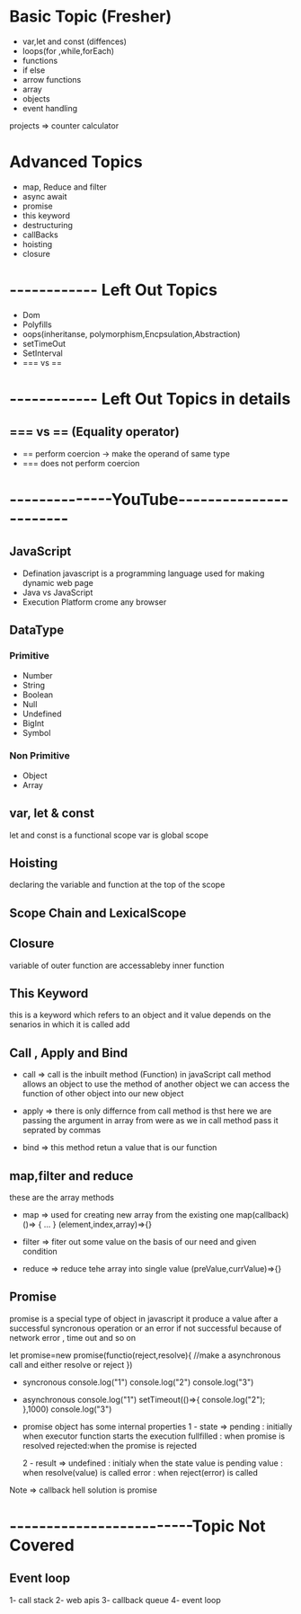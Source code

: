 # Basic Topic (Fresher)

- var,let and const (diffences)
- loops(for ,while,forEach)
- functions
- if else
- arrow functions
- array
- objects
- event handling

projects =>
counter
calculator

# Advanced Topics

- map, Reduce and filter
- async await
- promise
- this keyword
- destructuring
- callBacks
- hoisting
- closure

# ------------ Left Out Topics

- Dom
- Polyfills
- oops(inheritanse, polymorphism,Encpsulation,Abstraction)
- setTimeOut
- SetInterval
- === vs ==

# ------------ Left Out Topics in details

## === vs == (Equality operator)

- == perform coercion -> make the operand of same type
- === does not perform coercion

# --------------YouTube-----------------------

## JavaScript

- Defination
  javascript is a programming language used for making dynamic web page
- Java vs JavaScript
- Execution Platform
  crome
  any browser

## DataType

### Primitive

- Number
- String
- Boolean
- Null
- Undefined
- BigInt
- Symbol

### Non Primitive

- Object
- Array

## var, let & const

let and const is a functional scope
var is global scope

## Hoisting

declaring the variable and function at the top of the scope

## Scope Chain and LexicalScope

## Closure

variable of outer function are accessableby inner function

## This Keyword

this is a keyword which refers to an object and it value depends on the senarios in which it is called
add

## Call , Apply and Bind

- call =>
  call is the inbuilt method (Function) in javaScript
  call method allows an object to use the method of another object
  we can access the function of other object into our new object

- apply =>
  there is only differnce from call method is thst here we are passing the argument in array from were as we in call method pass it seprated by commas

- bind =>
  this method retun a value that is our function

## map,filter and reduce

these are the array methods

- map =>
  used for creating new array from the existing one
  map(callback) ()=> { ... }
  (element,index,array)=>{}

- filter =>
  fiter out some value on the basis of our need and given condition

- reduce =>
  reduce tehe array into single value
  (preValue,currValue)=>{}

## Promise

promise is a special type of object in javascript
it produce a value after a successful syncronous operation
or an error if not successful because of network error , time out and so on

let promise=new promise(functio(reject,resolve){
//make a asynchronous call and either resolve or reject
})

- syncronous
  console.log("1")
  console.log("2")
  console.log("3")

- asynchronous
  console.log("1")
  setTimeout(()=>{
  console.log("2");
  },1000)
  console.log("3")

- promise object has some internal properties
  1 - state =>
  pending : initially when executor function starts the execution
  fullfilled : when promise is resolved
  rejected:when the promise is rejected

  2 - result =>
  undefined : initialy when the state value is pending
  value : when resolve(value) is called
  error : when reject(error) is called

Note => callback hell solution is promise

# -------------------------Topic Not Covered

## Event loop

1- call stack
2- web apis
3- callback queue
4- event loop
